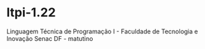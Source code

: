 # ltpi-1.22
Linguagem Técnica de Programação I - Faculdade de Tecnologia e Inovação Senac DF - matutino
